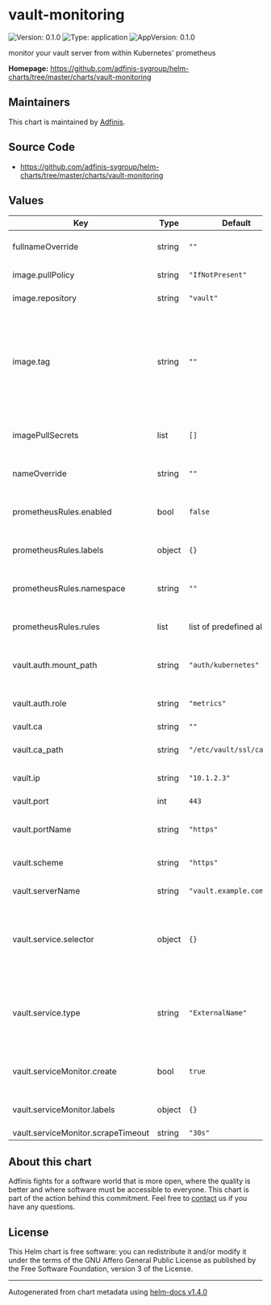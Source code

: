 # vault-monitoring

![Version: 0.1.0](https://img.shields.io/badge/Version-0.1.0-informational?style=flat-square) ![Type: application](https://img.shields.io/badge/Type-application-informational?style=flat-square) ![AppVersion: 0.1.0](https://img.shields.io/badge/AppVersion-0.1.0-informational?style=flat-square)

monitor your vault server from within Kubernetes' prometheus

**Homepage:** <https://github.com/adfinis-sygroup/helm-charts/tree/master/charts/vault-monitoring>

## Maintainers
This chart is maintained by [Adfinis](https://adfinis.com/?pk_campaign=github&pk_kwd=helm-charts).

## Source Code

* <https://github.com/adfinis-sygroup/helm-charts/tree/master/charts/vault-monitoring>

## Values

| Key | Type | Default | Description |
|-----|------|---------|-------------|
| fullnameOverride | string | `""` | specifies the full name override to be used for helm |
| image.pullPolicy | string | `"IfNotPresent"` | set the image pullPolicy |
| image.repository | string | `"vault"` | set the image repository |
| image.tag | string | `""` | set the tag of the image Specify a tag to override which version of timed to deploy. If no tag is specified the appVersion from Chart.yaml is used as tag. |
| imagePullSecrets | list | `[]` | specifies the image pull secrets to be used |
| nameOverride | string | `""` | specifies the name override to be used for helm |
| prometheusRules.enabled | bool | `false` | wether or not the prometheus alerts are enabled |
| prometheusRules.labels | object | `{}` | labels to set in the prometheus alerts |
| prometheusRules.namespace | string | `""` | set namespace where the prometheusRules will be created |
| prometheusRules.rules | list | list of predefined alerts | set of prometheus alerts to define |
| vault.auth.mount_path | string | `"auth/kubernetes"` | where the kubernetes auth is mounted on vault |
| vault.auth.role | string | `"metrics"` | the vault role to use for connection |
| vault.ca | string | `""` |  |
| vault.ca_path | string | `"/etc/vault/ssl/ca.crt"` | the CA path to include in the configuration |
| vault.ip | string | `"10.1.2.3"` | the vault ip to connect to |
| vault.port | int | `443` | the vault port  to connect to |
| vault.portName | string | `"https"` | the vault portName to use in the services |
| vault.scheme | string | `"https"` | the scheme to use for connection |
| vault.serverName | string | `"vault.example.com"` | the vault servername |
| vault.service.selector | object | `{}` | definition of the  vault service selector for endpoint selection. Keep empty for using ExternalName |
| vault.service.type | string | `"ExternalName"` | which type the vault service has. For connecting to an external vault server, chose externalName |
| vault.serviceMonitor.create | bool | `true` | wheter or not the serviceMonitor should be created |
| vault.serviceMonitor.labels | object | `{}` | labels to set on the vault serviceMonitor |
| vault.serviceMonitor.scrapeTimeout | string | `"30s"` |  |

## About this chart

Adfinis fights for a software world that is more open, where the quality is
better and where software must be accessible to everyone. This chart
is part of the action behind this commitment. Feel free to
[contact](https://adfinis.com/kontakt/?pk_campaign=github&pk_kwd=helm-charts)
us if you have any questions.

## License

This Helm chart is free software: you can redistribute it and/or modify it under the terms
of the GNU Affero General Public License as published by the Free Software Foundation,
version 3 of the License.

----------------------------------------------
Autogenerated from chart metadata using [helm-docs v1.4.0](https://github.com/norwoodj/helm-docs/releases/v1.4.0)
